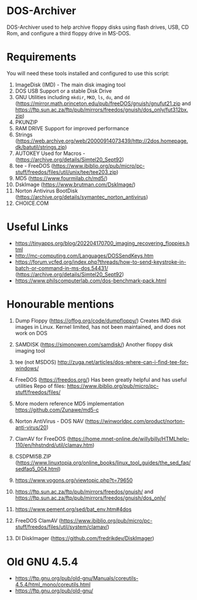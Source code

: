 # DOS-Archiver
DOS-Archiver used to help archive floppy disks using flash drives, USB, CD Rom, and configure a third floppy drive in MS-DOS.

# Requirements
You will need these tools installed and configured to use this script:
1. ImageDisk (IMD) - The main disk imaging tool
2. DOS USB Support or a stable Disk Drive
3. GNU Utilities including `mkdir`, `MKD`, `ls`, `du`, and `dd` (https://mirror.math.princeton.edu/pub/freeDOS/gnuish/gnufut21.zip and https://ftp.sun.ac.za/ftp/pub/mirrors/freedos/gnuish/dos_only/fut312bx.zip)
4. PKUNZIP
5. RAM DRIVE Support for improved performance
6. Strings (https://web.archive.org/web/20000914073439/http://2dos.homepage.dk/batutil/strings.zip)
7. AUTOKEY Used for Macros - (https://archive.org/details/Simtel20_Sept92)
8. tee - FreeDOS (https://www.ibiblio.org/pub/micro/pc-stuff/freedos/files/util/unix/tee/tee203.zip)
9. MD5 (https://www.fourmilab.ch/md5/)
10. DskImage (https://www.brutman.com/DskImage/)
11. Norton Antivirus BootDisk (https://archive.org/details/symantec_norton_antivirus)
12. CHOICE.COM

# Useful Links
- https://tinyapps.org/blog/202204170700_imaging_recovering_floppies.html
- http://mc-computing.com/Languages/DOSSendKeys.htm
- https://forum.vcfed.org/index.php?threads/how-to-send-keystroke-in-batch-or-command-in-ms-dos.54431/ (https://archive.org/details/Simtel20_Sept92)
- https://www.philscomputerlab.com/dos-benchmark-pack.html

# Honourable mentions
1. Dump Floppy (https://offog.org/code/dumpfloppy/)
Creates IMD disk images in Linux. Kernel limited, has not been maintained, and does not work on DOS

2. SAMDISK (https://simonowen.com/samdisk/)
Another floppy disk imaging tool

3. tee (not MSDOS)
http://zuga.net/articles/dos-where-can-i-find-tee-for-windows/

4. FreeDOS (https://freedos.org/)
Has been greatly helpful and has useful utilities
Repo of files: https://www.ibiblio.org/pub/micro/pc-stuff/freedos/files/

5. More modern reference MD5 implementation
https://github.com/Zunawe/md5-c

6. Norton AntiVirus - DOS NAV (https://winworldpc.com/product/norton-anti-virus/20)

7. ClamAV for FreeDOS (https://home.mnet-online.de/willybilly/HTMLhelp-110/en/hhstndrd/util/clamav.htm)

8. CSDPMI5B.ZIP (https://www.linuxtopia.org/online_books/linux_tool_guides/the_sed_faq/sedfaq5_004.html)

9. https://www.vogons.org/viewtopic.php?t=79650

10. https://ftp.sun.ac.za/ftp/pub/mirrors/freedos/gnuish/ and https://ftp.sun.ac.za/ftp/pub/mirrors/freedos/gnuish/dos_only/

11. https://www.pement.org/sed/bat_env.htm#4dos

12. FreeDOS ClamAV (https://www.ibiblio.org/pub/micro/pc-stuff/freedos/files/util/system/clamav/)

13. DI DiskImager (https://github.com/fredrikdev/DiskImager)

# Old GNU 4.5.4
- https://ftp.gnu.org/pub/old-gnu/Manuals/coreutils-4.5.4/html_mono/coreutils.html
- https://ftp.gnu.org/pub/old-gnu/
